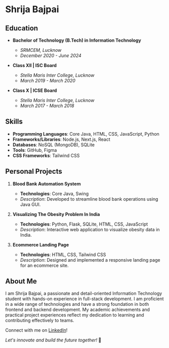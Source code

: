 # Shrija Bajpai

## Education
- **Bachelor of Technology (B.Tech) in Information Technology**
  - *SRMCEM, Lucknow*
  - *December 2020 - June 2024*

- **Class XII | ISC Board**
  - *Stella Maris Inter College, Lucknow*
  - *March 2019 - March 2020*

- **Class X | ICSE Board**
  - *Stella Maris Inter College, Lucknow*
  - *March 2017 - March 2018*

## Skills
- **Programming Languages**: Core Java, HTML, CSS, JavaScript, Python
- **Frameworks/Libraries**: Node.js, Next.js, React
- **Databases**: NoSQL (MongoDB), SQLite
- **Tools**: GitHub, Figma
- **CSS Frameworks**: Tailwind CSS

## Personal Projects
1. **Blood Bank Automation System**
   - **Technologies**: Core Java, Swing
   - *Description*: Developed to streamline blood bank operations using Java GUI.

2. **Visualizing The Obesity Problem In India**
   - **Technologies**: Python, Flask, SQLite, HTML, CSS, JavaScript
   - *Description*: Interactive web application to visualize obesity data in India.

3. **Ecommerce Landing Page**
   - **Technologies**: HTML, CSS, Tailwind CSS
   - *Description*: Designed and implemented a responsive landing page for an ecommerce site.

## About Me
I am Shrija Bajpai, a passionate and detail-oriented Information Technology student with hands-on experience in full-stack development. I am proficient in a wide range of technologies and have a strong foundation in both frontend and backend development. My academic achievements and practical project experiences reflect my dedication to learning and contributing effectively to teams.

Connect with me on [LinkedIn](your-linkedin-profile-url)!

*Let's innovate and build the future together!* 🚀
